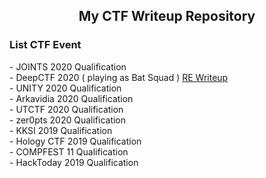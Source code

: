 <h2 align="center">My CTF Writeup Repository</h2>

<h3>List CTF Event</h3>
- JOINTS 2020 Qualification<br>
- DeepCTF 2020 ( playing as Bat Squad ) <a href="https://medium.com/@ret2ex/reverse-engineering-deep-ctf-2020-ac9e83aa266d">RE Writeup</a><br> 
- UNITY 2020 Qualification<br>
- Arkavidia 2020 Qualification<br>
- UTCTF 2020 Qualification<br>
- zer0pts 2020 Qualification<br>
- KKSI 2019 Qualification<br>
- Hology CTF 2019 Qualification<br>
- COMPFEST 11 Qualification<br>
- HackToday 2019 Qualification<br>
